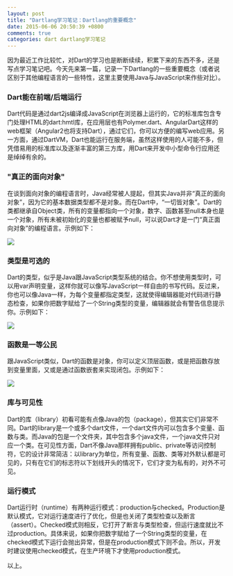 ```yaml
---
layout: post
title: "Dartlang学习笔记：Dartlang的重要概念"
date: 2015-06-06 20:50:39 +0800
comments: true
categories: dart dartlang学习笔记
---
```

  因为最近工作比较忙，对Dart的学习也是断断续续，积累下来的东西不多，还是写点学习笔记吧。今天先来第一篇，记录一下Dartlang的一些重要概念（或者说区别于其他编程语言的一些特性，这里主要使用Java与JavaScript来作些对比）。

### Dart能在前端/后端运行
  Dart代码是通过dart2js编译成JavaScript在浏览器上运行的，它的标准库包含专门处理HTML的dart:hmtl库，在应用层也有Polymer.dart、AngularDart这样的web框架（Angular2也将支持Dart），通过它们，你可以方便的编写web应用。另一方面，通过DartVM，Dart也能运行在服务端，虽然这样使用的人可能不多，但凭借易用的标准库以及逐渐丰富的第三方库，用Dart来开发中小型命令行应用还是绰绰有余的。

### "真正的面向对象"
  在谈到面向对象的编程语言时，Java经常被人提起，但其实Java并非“真正的面向对象”，因为它的基本数据类型都不是对象。而在Dart中，“一切皆对象”。Dart的类都继承自Object类，所有的变量都指向一个对象，数字、函数甚至null本身也是一个对象，所有未被初始化的变量也都被赋予null，可以说Dart才是一门“真正面向对象”的编程语言。示例如下：<!-- more --> 

  <img src="{{ root_url }}/images/custom/dart_notes/note1/everything_is_object.png" />

### 类型是可选的
  Dart的类型，似乎是Java跟JavaScript类型系统的结合。你不想使用类型时，可以用var声明变量，这样你就可以像写JavaScript一样自由的书写代码。反过来，你也可以像Java一样，为每个变量都指定类型，这就使得编辑器能对代码进行静态检查，如果你把数字赋给了一个String类型的变量，编辑器就会有警告信息提示你。示例如下：

  <img src="{{ root_url }}/images/custom/dart_notes/note1/optional_types.png" />

### 函数是一等公民
  跟JavaScript类似，Dart的函数是对象，你可以定义顶层函数，或是把函数存放到变量里面，又或是通过函数嵌套来实现闭包。示例如下：

  <img src="{{ root_url }}/images/custom/dart_notes/note1/function_is_good.png" />

### 库与可见性
  Dart的库（library）初看可能有点像Java的包（package），但其实它们非常不同。Dart的library是一个或多个dart文件，一个dart文件内可以包含多个变量、函数与类。而Java的包是一个文件夹，其中包含多个java文件，一个java文件只对应一个类。在可见性方面，Dart不像Java那样拥有public、private等访问控制符，它的设计非常简洁：以library为单位，所有变量、函数、类等对外默认都是可见的，只有在它们的标志符以下划线开头的情况下，它们才变为私有的，对外不可见。

### 运行模式
  Dart运行时（runtime）有两种运行模式：production与checked。Production是默认模式，它对运行速度进行了优化，但是也关闭了类型检查以及断言（assert）。Checked模式则相反，它打开了断言与类型检查，但运行速度就比不过production。具体来说，如果你把数字赋给了一个String类型的变量，在checked模式下运行会抛出异常，但是在production模式下则不会。所以，开发时建议使用checked模式，在生产环境下才使用production模式。

以上。